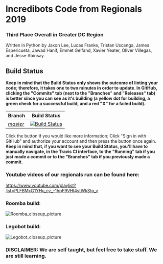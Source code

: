 # Incredibots Code from Regionals 2019
### Third Place Overall in Greater DC Region
Written in Python by Jaxon Lee, Lucas Franke, Tristan Uscanga, James Espericueta, Jawad Hanif, Emmet Gelfand, Xavier Yeater, Oliver Villegas, and Jesse Abinsay.

## Build Status
**Keep in mind that the Build Status only shows the outcome of linting your code; therefore, it takes one to two minutes in order to update. In GitHub, clicking the "Commits" tab (next to the "Branches" and "Releases" tab) is better since you can see as it's building (a yellow dot for building, a green check for a successful build, and a red "X" for a failed build).**

|**Branch**|**Build Status**|
|:---------|:--------------:|
|*[master](https://github.com/RockvilleRobotics/Incredibots2019/tree/master)*|[![Build Status](https://travis-ci.com/RockvilleRobotics/Incredibots2019.svg?branch=master)](https://travis-ci.com/RockvilleRobotics/Incredibots2019)|

Click the button if you would like more information; Click "Sign in with GitHub" and authorize your account and then press the button once again. **Keep in mind that, if you want to see your Build Status, you'll have to manually navigate, in the Travis CI interface, to the "Running" tab if you just made a commit or to the "Branches" tab if you previously made a commit.**

### Youtube videos of our regionals run can be found here:
https://www.youtube.com/playlist?list=PLFBMxG1YHu_ez_-1hpF9VHI4stWkStp_v

### Roomba build:
![Roomba_closeup_picture](https://user-images.githubusercontent.com/30140104/58767895-ea409880-855f-11e9-825f-1962d7ce37a7.jpg)

### Legobot build:
![Legobot_closeup_picture](https://user-images.githubusercontent.com/32310882/59873673-83e2b500-936a-11e9-8dfb-2d58a24597fa.jpg)

### DISCLAIMER: We are self taught, but feel free to take stuff. We are still learning.
